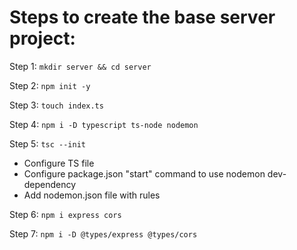 # Steps to create the base server project:

Step 1: `mkdir server && cd server`

Step 2: `npm init -y `

Step 3: `touch index.ts`

Step 4: `npm i -D typescript ts-node nodemon`

Step 5: `tsc --init`

- Configure TS file
- Configure package.json "start" command to use nodemon dev-dependency
- Add nodemon.json file with rules

Step 6: `npm i express cors`

Step 7: `npm i -D @types/express @types/cors`

